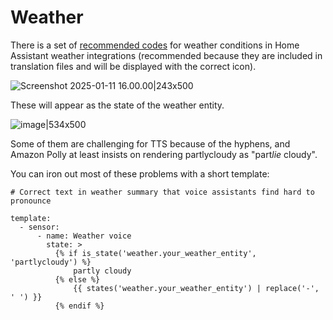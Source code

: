 # Weather

There is a set of [recommended codes](https://developers.home-assistant.io/docs/core/entity/weather) for weather conditions in Home Assistant weather integrations (recommended because they are included in translation files and will be displayed with the correct icon).

![Screenshot 2025-01-11 16.00.00|243x500](upload://3pmWOwRzAYR0c0Z2z3gTA95pg1.png)

These will appear as the state of the weather entity.

![image|534x500](upload://zJLEOZDm0j1M1HDIAN37cGldW1.png)

Some of them are challenging for TTS because of the hyphens, and Amazon Polly at least insists on rendering partlycloudy as "part*lie* cloudy".

You can iron out most of these problems with a short template:
```
# Correct text in weather summary that voice assistants find hard to pronounce

template:
  - sensor:
      - name: Weather voice
        state: >
          {% if is_state('weather.your_weather_entity', 'partlycloudy') %}
              partly cloudy
          {% else %}
              {{ states('weather.your_weather_entity') | replace('-', ' ') }}
          {% endif %}
```

